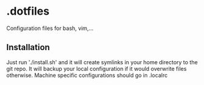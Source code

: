 .dotfiles
=========

Configuration files for bash, vim,...

## Installation
Just run './install.sh' and it will create symlinks in your home directory to the git repo.
It will backup your local configuration if it would overwrite files otherwise.
Machine specific configurations should go in .localrc
